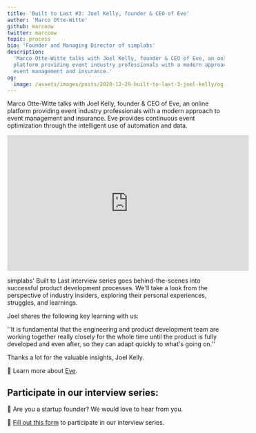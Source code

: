 ```yaml
---
title: 'Built to Last #3: Joel Kelly, founder & CEO of Eve'
author: 'Marco Otte-Witte'
github: marcoow
twitter: marcoow
topic: process
bio: 'Founder and Managing Director of simplabs'
description:
  'Marco Otte-Witte talks with Joel Kelly, founder & CEO of Eve, an online
  platform providing event industry professionals with a modern approach to
  event management and insurance.'
og:
  image: /assets/images/posts/2020-12-29-built-to-last-3-joel-kelly/og-image.png
---
```


Marco Otte-Witte talks with Joel Kelly, founder & CEO of Eve, an online platform
providing event industry professionals with a modern approach to event
management and insurance. Eve provides continuous event optimization through the
intelligent use of automation and data.

<!--break-->

<iframe width="560" height="315" src="https://www.youtube.com/embed/o5Jv3kZ-Tks" frameborder="0" allow="accelerometer; autoplay; clipboard-write; encrypted-media; gyroscope; picture-in-picture" allowfullscreen></iframe>

simplabs' Built to Last interview series goes behind-the-scenes into successful
product development processes. We'll take a look from the perspective of
industry insiders, exploring their personal experiences, struggles, and
learnings.

Joel shares the following key learning with us:

''It is fundamental that the engineering and product development team are
working together really closely for the whole time until the product is fully
developed and even after, so they can adapt quickly to what's going on.''

Thanks a lot for the valuable insights, Joel Kelly.

💫 Learn more about [Eve](https://eve.io).

## Participate in our interview series:

🚀 Are you a startup founder? We would love to hear from you.

📝 [Fill out this form](https://forms.gle/3684tZJ3HqhDXp1p6) to participate in
our interview series.
